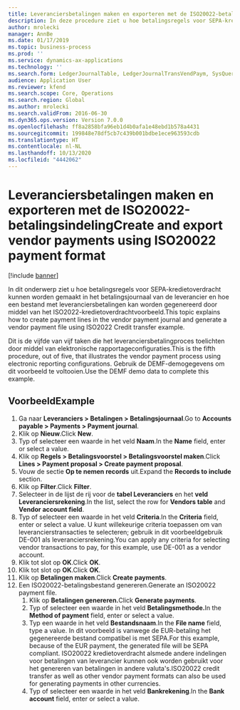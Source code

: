 ```yaml
---
title: Leveranciersbetalingen maken en exporteren met de ISO20022-betalingsindeling
description: In deze procedure ziet u hoe betalingsregels voor SEPA-kredietoverdracht kunnen worden gemaakt in het betalingsjournaal van de leverancier en hoe een bestand met leveranciersbetalingen kan worden gegenereerd door middel van het ISO2022-kredietoverdrachtvoorbeeld.
author: mrolecki
manager: AnnBe
ms.date: 01/17/2019
ms.topic: business-process
ms.prod: ''
ms.service: dynamics-ax-applications
ms.technology: ''
ms.search.form: LedgerJournalTable, LedgerJournalTransVendPaym, SysQueryForm, VendPaymProposalEdit, BankAccountTableLookUp
audience: Application User
ms.reviewer: kfend
ms.search.scope: Core, Operations
ms.search.region: Global
ms.author: mrolecki
ms.search.validFrom: 2016-06-30
ms.dyn365.ops.version: Version 7.0.0
ms.openlocfilehash: ff8a2858bfa96eb1d4b0afa1e48ebd1b578a4431
ms.sourcegitcommit: 199848e78df5cb7c439b001bdbe1ece963593cdb
ms.translationtype: HT
ms.contentlocale: nl-NL
ms.lasthandoff: 10/13/2020
ms.locfileid: "4442062"
---
```

# <a name="create-and-export-vendor-payments-using-iso20022-payment-format"></a><span data-ttu-id="f7668-103">Leveranciersbetalingen maken en exporteren met de ISO20022-betalingsindeling</span><span class="sxs-lookup"><span data-stu-id="f7668-103">Create and export vendor payments using ISO20022 payment format</span></span>

[!include [banner](../../includes/banner.md)]

<span data-ttu-id="f7668-104">In dit onderwerp ziet u hoe betalingsregels voor SEPA-kredietoverdracht kunnen worden gemaakt in het betalingsjournaal van de leverancier en hoe een bestand met leveranciersbetalingen kan worden gegenereerd door middel van het ISO2022-kredietoverdrachtvoorbeeld.</span><span class="sxs-lookup"><span data-stu-id="f7668-104">This topic explains how to create payment lines in the vendor payment journal and generate a vendor payment file using ISO2022 Credit transfer example.</span></span>

<span data-ttu-id="f7668-105">Dit is de vijfde van vijf taken die het leveranciersbetalingproces toelichten door middel van elektronische rapportageconfiguraties.</span><span class="sxs-lookup"><span data-stu-id="f7668-105">This is the fifth procedure, out of five, that illustrates the vendor payment process using electronic reporting configurations.</span></span> <span data-ttu-id="f7668-106">Gebruik de DEMF-demogegevens om dit voorbeeld te voltooien.</span><span class="sxs-lookup"><span data-stu-id="f7668-106">Use the DEMF demo data to complete this example.</span></span>

## <a name="example"></a><span data-ttu-id="f7668-107">Voorbeeld</span><span class="sxs-lookup"><span data-stu-id="f7668-107">Example</span></span>

1.    <span data-ttu-id="f7668-108">Ga naar **Leveranciers > Betalingen > Betalingsjournaal**.</span><span class="sxs-lookup"><span data-stu-id="f7668-108">Go to **Accounts payable > Payments > Payment journal**.</span></span>
2.    <span data-ttu-id="f7668-109">Klik op **Nieuw**.</span><span class="sxs-lookup"><span data-stu-id="f7668-109">Click **New**.</span></span>
3.    <span data-ttu-id="f7668-110">Typ of selecteer een waarde in het veld **Naam**.</span><span class="sxs-lookup"><span data-stu-id="f7668-110">In the **Name** field, enter or select a value.</span></span>
4.    <span data-ttu-id="f7668-111">Klik op **Regels > Betalingsvoorstel > Betalingsvoorstel maken**.</span><span class="sxs-lookup"><span data-stu-id="f7668-111">Click **Lines > Payment proposal > Create payment proposal**.</span></span>
5.    <span data-ttu-id="f7668-112">Vouw de sectie **Op te nemen records** uit.</span><span class="sxs-lookup"><span data-stu-id="f7668-112">Expand the **Records to include** section.</span></span>
6.    <span data-ttu-id="f7668-113">Klik op **Filter**.</span><span class="sxs-lookup"><span data-stu-id="f7668-113">Click **Filter**.</span></span>
7.    <span data-ttu-id="f7668-114">Selecteer in de lijst de rij voor de **tabel Leveranciers** en het **veld Leveranciersrekening**.</span><span class="sxs-lookup"><span data-stu-id="f7668-114">In the list, select the row for **Vendors table** and **Vendor account field**.</span></span>
8.    <span data-ttu-id="f7668-115">Typ of selecteer een waarde in het veld **Criteria**.</span><span class="sxs-lookup"><span data-stu-id="f7668-115">In the **Criteria** field, enter or select a value.</span></span> <span data-ttu-id="f7668-116">U kunt willekeurige criteria toepassen om van leverancierstransacties te selecteren; gebruik in dit voorbeeldgebruik DE-001 als leveranciersrekening.</span><span class="sxs-lookup"><span data-stu-id="f7668-116">You can apply any criteria for selecting vendor transactions to pay, for this example, use DE-001 as a vendor account.</span></span>
12.    <span data-ttu-id="f7668-117">Klik tot slot op **OK**.</span><span class="sxs-lookup"><span data-stu-id="f7668-117">Click **OK**.</span></span>
13.    <span data-ttu-id="f7668-118">Klik tot slot op **OK**.</span><span class="sxs-lookup"><span data-stu-id="f7668-118">Click **OK**.</span></span>
14.    <span data-ttu-id="f7668-119">Klik op **Betalingen maken**.</span><span class="sxs-lookup"><span data-stu-id="f7668-119">Click **Create payments**.</span></span>
15. <span data-ttu-id="f7668-120">Een ISO20022-betalingsbestand genereren.</span><span class="sxs-lookup"><span data-stu-id="f7668-120">Generate an ISO20022 payment file.</span></span>
    1.    <span data-ttu-id="f7668-121">Klik op **Betalingen genereren.**</span><span class="sxs-lookup"><span data-stu-id="f7668-121">Click **Generate payments**.</span></span>
    2.    <span data-ttu-id="f7668-122">Typ of selecteer een waarde in het veld **Betalingsmethode.**</span><span class="sxs-lookup"><span data-stu-id="f7668-122">In the **Method of payment** field, enter or select a value.</span></span>
    3.    <span data-ttu-id="f7668-123">Typ een waarde in het veld **Bestandsnaam**.</span><span class="sxs-lookup"><span data-stu-id="f7668-123">In the **File name** field, type a value.</span></span> <span data-ttu-id="f7668-124">In dit voorbeeld is vanwege de EUR-betaling het gegenereerde bestand compatibel is met SEPA.</span><span class="sxs-lookup"><span data-stu-id="f7668-124">For this example, because of the EUR payment, the generated file will be SEPA compliant.</span></span> <span data-ttu-id="f7668-125">ISO20022 kredietoverdracht alsmede andere indelingen voor betalingen van leverancier kunnen ook worden gebruikt voor het genereren van betalingen in andere valuta's.</span><span class="sxs-lookup"><span data-stu-id="f7668-125">ISO20022 credit transfer as well as other vendor payment formats can also be used for generating payments in other currencies.</span></span>
    4.    <span data-ttu-id="f7668-126">Typ of selecteer een waarde in het veld **Bankrekening**.</span><span class="sxs-lookup"><span data-stu-id="f7668-126">In the **Bank account** field, enter or select a value.</span></span>

